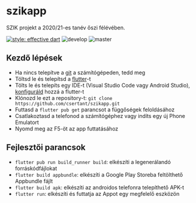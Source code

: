 # szikapp

SZIK projekt a 2020/21-es tanév őszi félévében.

[![style: effective dart](https://img.shields.io/badge/style-effective_dart-40c4ff.svg)](https://pub.dev/packages/effective_dart)
![develop](https://github.com/csertant/szikapp/workflows/SzikAPP%20-%20test%20&%20build/badge.svg?branch=develop)
![master](https://github.com/csertant/szikapp/workflows/SzikAPP%20-%20build%20&%20deploy/badge.svg?branch=master)

## Kezdő lépések

- Ha nincs telepítve a [git](https://git-scm.com/downloads) a számítógépeden, tedd meg
- Töltsd le és telepítsd a [flutter](https://flutter.dev/docs/get-started/install/windows)-t
- Tölts le és telepíts egy IDE-t (Visual Studio Code vagy Android Studio), [konfiguráld](https://flutter.dev/docs/get-started/editor) hozzá a flutter-t
- Klónozd le ezt a repository-t: ```git clone https://github.com/csertant/szikapp.git```
- Futtasd a ```flutter pub get``` parancsot a függőségek feloldásához
- Csatlakoztasd a telefonod a számítógéphez vagy indíts egy új Phone Emulatort
- Nyomd meg az F5-öt az app futtatásához

## Fejlesztői parancsok

- ```flutter pub run build_runner build```: elkészíti a legenerálandó forráskódfájlokat
- ```flutter build appbundle```: elkészíti a Google Play Storeba feltölthető Appbundle fájlt
- ```flutter build apk```: elkészíti az androidos telefonra telepíthető APK-t
- ```flutter run```: elkészíti és futtatja az Appot egy megfelelő eszközön
